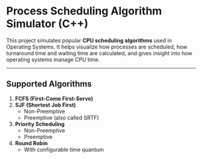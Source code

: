 # Process Scheduling Algorithm Simulator (C++)

This project simulates popular **CPU scheduling algorithms** used in Operating Systems. It helps visualize how processes are scheduled, how turnaround time and waiting time are calculated, and gives insight into how operating systems manage CPU time.

---

## Supported Algorithms

1. **FCFS (First-Come First-Serve)**
2. **SJF (Shortest Job First)**
   - Non-Preemptive
   - Preemptive (also called SRTF)
3. **Priority Scheduling**
   - Non-Preemptive
   - Preemptive
4. **Round Robin**
   - With configurable time quantum
